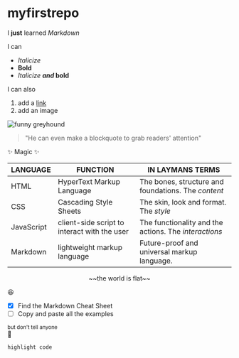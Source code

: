 # myfirstrepo
I **just** learned _Markdown_  

I can  
 * _Italicize_
 * **Bold**
 * _Italicize_ **_and_ bold**

I can also
 1. add a [link](https://www.linkedin.com/in/langfordlewis/ "My LinkedIn page")
 2. add an image

![funny greyhound](https://encrypted-tbn0.gstatic.com/images?q=tbn:ANd9GcSx0U__lCYhBzVl6QU7L0TURjYGSoNOU3LrAQ&usqp=CAU)

>"He can even make a blockquote to grab readers' attention"  

✨ Magic ✨  
  
  
| LANGUAGE | FUNCTION | IN LAYMANS TERMS
| ------ | ------ | ------ |
| HTML |  HyperText Markup Language |  The bones, structure and foundations. The _content_ |
| CSS | Cascading Style Sheets |  The skin, look and format. The _style_ |
| JavaScript | client-side script to interact with the user  |  The functionality and the actions. The _interactions_ |
| Markdown | lightweight markup language |  Future-proof and universal markup language. |  

<center> ~~the world is flat~~ </center>

😆

- [x] Find the Markdown Cheat Sheet
- [ ] Copy and paste all the examples

<sub>but don't tell anyone</sub>  
🤪

`highlight code`

